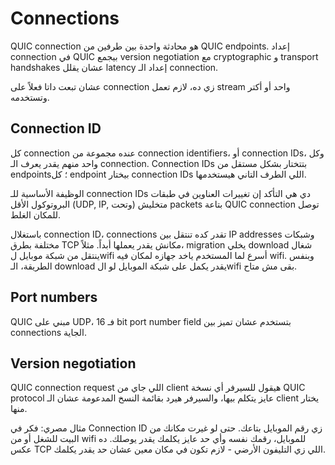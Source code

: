 # Connections

QUIC connection هو محادثة واحدة بين طرفين من QUIC endpoints. إعداد connection في QUIC بيجمع version negotiation مع cryptographic و transport handshakes عشان يقلل latency إعداد الـ connection.

عشان تبعت داتا فعلاً على connection زي ده، لازم تعمل stream واحد أو أكتر وتستخدمه.

## Connection ID

كل connection عنده مجموعة من connection identifiers، أو connection IDs، وكل واحد منهم يقدر يعرف الـ connection. Connection IDs بتتختار بشكل مستقل من endpoints؛ كل endpoint بيختار connection IDs اللي الطرف التاني هيستخدمها.

الوظيفة الأساسية للـ connection IDs دي هي التأكد إن تغييرات العناوين في طبقات البروتوكول الأقل (UDP, IP, وتحت) متخليش packets بتاعة QUIC connection توصل للمكان الغلط.

باستغلال connection ID، connections تقدر كده تنتقل بين IP addresses وشبكات مختلفة بطرق TCP مكانش يقدر يعملها أبداً. مثلاً، migration يخلي download شغال ينتقل من شبكة موبايل لwifi أسرع لما المستخدم ياخد جهازه لمكان فيه wifi. وبنفس الطريقة، الـ download يقدر يكمل على شبكة الموبايل لو الwifi بقى مش متاح.

## Port numbers

QUIC مبني على UDP، فـ 16 bit port number field بتستخدم عشان تميز بين connections الجاية.

## Version negotiation

QUIC connection request اللي جاي من client هيقول للسيرفر أي نسخة QUIC protocol عايز يتكلم بيها، والسيرفر هيرد بقائمة النسخ المدعومة عشان الـ client يختار منها.

مثال مصري: فكر في Connection ID زي رقم الموبايل بتاعك. حتى لو غيرت مكانك من البيت للشغل أو من wifi للموبايل، رقمك نفسه وأي حد عايز يكلمك يقدر يوصلك. ده عكس TCP اللي زي التليفون الأرضي - لازم تكون في مكان معين عشان حد يقدر يكلمك.